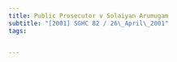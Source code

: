 ```yaml
---
title: Public Prosecutor v Solaiyan Arumugam 
subtitle: "[2001] SGHC 82 / 26\_April\_2001"
tags:


---
```


